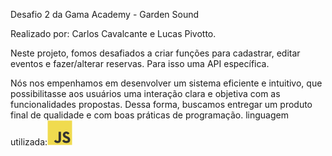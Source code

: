 Desafio 2 da Gama Academy - Garden Sound

Realizado por: Carlos Cavalcante e Lucas Pivotto.

Neste projeto, fomos desafiados a criar funções para cadastrar, editar eventos e fazer/alterar reservas. Para isso uma API específica.

Nós nos empenhamos em desenvolver um sistema eficiente e intuitivo, que possibilitasse aos usuários uma interação clara e objetiva com as funcionalidades propostas. Dessa forma, buscamos entregar um produto final de qualidade e com boas práticas de programação.
linguagem utilizada:<img src="https://raw.githubusercontent.com/devicons/devicon/master/icons/javascript/javascript-original.svg" alt="javascript" width="40" height="40" style="max-width: 100%;">
